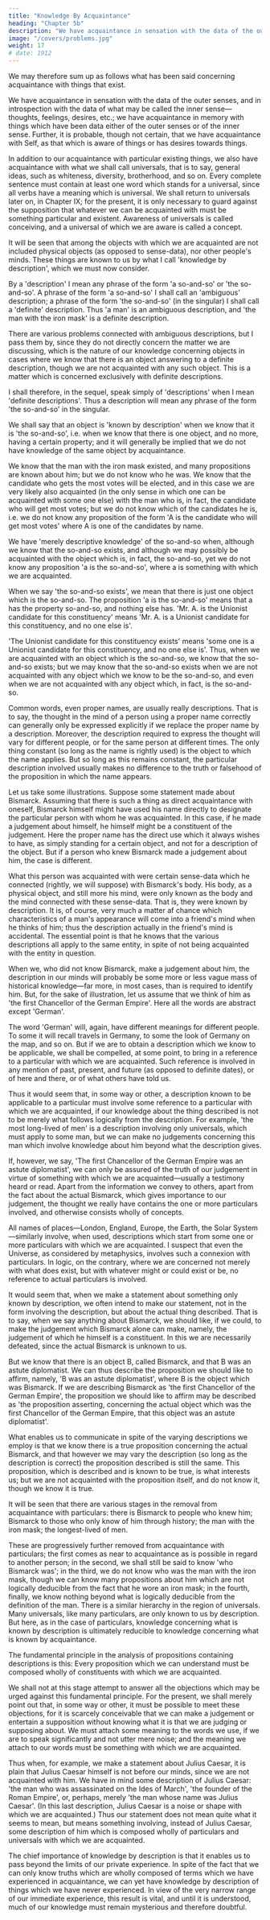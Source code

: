 ```yaml
---
title: "Knowledge By Acquaintance"
heading: "Chapter 5b"
description: "We have acquaintance in sensation with the data of the outer senses, and in introspection with the data of what may be called the inner sense—thoughts, feelings, desires, etc"
image: "/covers/problems.jpg"
weight: 17
# date: 1912
---
```




We may therefore sum up as follows what has been said concerning acquaintance with things that exist. 

We have acquaintance in sensation with the data of the outer senses, and in introspection with the data of what may be called the inner sense—thoughts, feelings, desires, etc.; we have acquaintance in memory with things which have been data either of the outer senses or of the inner sense. Further, it is probable, though not certain, that we have acquaintance with Self, as that which is aware of things or has desires towards things.

In addition to our acquaintance with particular existing things, we also have acquaintance with what we shall call universals, that is to say, general ideas, such as whiteness, diversity, brotherhood, and so on. Every complete sentence must contain at least one word which stands for a universal, since all verbs have a meaning which is universal. We shall return to universals later on, in Chapter IX; for the present, it is only necessary to guard against the supposition that whatever we can be acquainted with must be something particular and existent. Awareness of universals is called conceiving, and a universal of which we are aware is called a concept.

It will be seen that among the objects with which we are acquainted are not included physical objects (as opposed to sense-data), nor other people's minds. These things are known to us by what I call 'knowledge by description', which we must now consider.

By a 'description' I mean any phrase of the form 'a so-and-so' or 'the so-and-so'. A phrase of the form 'a so-and-so' I shall call an 'ambiguous' description; a phrase of the form 'the so-and-so' (in the singular) I shall call a 'definite' description. Thus 'a man' is an ambiguous description, and 'the man with the iron mask' is a definite description. 

There are various problems connected with ambiguous descriptions, but I pass them by, since they do not directly concern the matter we are discussing, which is the nature of our knowledge concerning objects in cases where we know that there is an object answering to a definite description, though we are not acquainted with any such object. This is a matter which is concerned exclusively with definite descriptions. 

I shall therefore, in the sequel, speak simply of 'descriptions' when I mean 'definite descriptions'. Thus a description will mean any phrase of the form 'the so-and-so' in the singular.

We shall say that an object is 'known by description' when we know that it is 'the so-and-so', i.e. when we know that there is one object, and no more, having a certain property; and it will generally be implied that we do not have knowledge of the same object by acquaintance. 

We know that the man with the iron mask existed, and many propositions are known about him; but we do not know who he was. We know that the candidate who gets the most votes will be elected, and in this case we are very likely also acquainted (in the only sense in which one can be acquainted with some one else) with the man who is, in fact, the candidate who will get most votes; but we do not know which of the candidates he is, i.e. we do not know any proposition of the form 'A is the candidate who will get most votes' where A is one of the candidates by name.

We have 'merely descriptive knowledge' of the so-and-so when, although we know that the so-and-so exists, and although we may possibly be acquainted with the object which is, in fact, the so-and-so, yet we do not know any proposition 'a is the so-and-so', where a is something with which we are acquainted.

When we say 'the so-and-so exists', we mean that there is just one object which is the so-and-so. The proposition 'a is the so-and-so' means that a has the property so-and-so, and nothing else has. 'Mr. A. is the Unionist candidate for this constituency' means 'Mr. A. is a Unionist candidate for this constituency, and no one else is'. 

'The Unionist candidate for this constituency exists' means 'some one is a Unionist candidate for this constituency, and no one else is'. Thus, when we are acquainted with an object which is the so-and-so, we know that the so-and-so exists; but we may know that the so-and-so exists when we are not acquainted with any object which we know to be the so-and-so, and even when we are not acquainted with any object which, in fact, is the so-and-so.

Common words, even proper names, are usually really descriptions. That is to say, the thought in the mind of a person using a proper name correctly can generally only be expressed explicitly if we replace the proper name by a description. Moreover, the description required to express the thought will vary for different people, or for the same person at different times. The only thing constant (so long as the name is rightly used) is the object to which the name applies. But so long as this remains constant, the particular description involved usually makes no difference to the truth or falsehood of the proposition in which the name appears.

Let us take some illustrations. Suppose some statement made about Bismarck. Assuming that there is such a thing as direct acquaintance with oneself, Bismarck himself might have used his name directly to designate the particular person with whom he was acquainted. In this case, if he made a judgement about himself, he himself might be a constituent of the judgement. Here the proper name has the direct use which it always wishes to have, as simply standing for a certain object, and not for a description of the object. But if a person who knew Bismarck made a judgement about him, the case is different. 

What this person was acquainted with were certain sense-data which he connected (rightly, we will suppose) with Bismarck's body. His body, as a physical object, and still more his mind, were only known as the body and the mind connected with these sense-data. That is, they were known by description. It is, of course, very much a matter af chance which characteristics of a man's appearance will come into a friend's mind when he thinks of him; thus the description actually in the friend's mind is accidental. The essential point is that he knows that the various descriptions all apply to the same entity, in spite of not being acquainted with the entity in question.

When we, who did not know Bismarck, make a judgement about him, the description in our minds will probably be some more or less vague mass of historical knowledge—far more, in most cases, than is required to identify him. But, for the sake of illustration, let us assume that we think of him as 'the first Chancellor of the German Empire'. Here all the words are abstract except 'German'. 

The word 'German' will, again, have different meanings for different people. To some it will recall travels in Germany, to some the look of Germany on the map, and so on. But if we are to obtain a description which we know to be applicable, we shall be compelled, at some point, to bring in a reference to a particular with which we are acquainted. Such reference is involved in any mention of past, present, and future (as opposed to definite dates), or of here and there, or of what others have told us. 

Thus it would seem that, in some way or other, a description known to be applicable to a particular must involve some reference to a particular with which we are acquainted, if our knowledge about the thing described is not to be merely what follows logically from the description. For example, 'the most long-lived of men' is a description involving only universals, which must apply to some man, but we can make no judgements concerning this man which involve knowledge about him beyond what the description gives. 

If, however, we say, 'The first Chancellor of the German Empire was an astute diplomatist', we can only be assured of the truth of our judgement in virtue of something with which we are acquainted—usually a testimony heard or read. Apart from the information we convey to others, apart from the fact about the actual Bismarck, which gives importance to our judgement, the thought we really have contains the one or more particulars involved, and otherwise consists wholly of concepts.

All names of places—London, England, Europe, the Earth, the Solar System—similarly involve, when used, descriptions which start from some one or more particulars with which we are acquainted. I suspect that even the Universe, as considered by metaphysics, involves such a connexion with particulars. In logic, on the contrary, where we are concerned not merely with what does exist, but with whatever might or could exist or be, no reference to actual particulars is involved.

It would seem that, when we make a statement about something only known by description, we often intend to make our statement, not in the form involving the description, but about the actual thing described. That is to say, when we say anything about Bismarck, we should like, if we could, to make the judgement which Bismarck alone can make, namely, the judgement of which he himself is a constituent. In this we are necessarily defeated, since the actual Bismarck is unknown to us. 

But we know that there is an object B, called Bismarck, and that B was an astute diplomatist. We can thus describe the proposition we should like to affirm, namely, 'B was an astute diplomatist', where B is the object which was Bismarck. If we are describing Bismarck as 'the first Chancellor of the German Empire', the proposition we should like to affirm may be described as 'the proposition asserting, concerning the actual object which was the first Chancellor of the German Empire, that this object was an astute diplomatist'. 

What enables us to communicate in spite of the varying descriptions we employ is that we know there is a true proposition concerning the actual Bismarck, and that however we may vary the description (so long as the description is correct) the proposition described is still the same. This proposition, which is described and is known to be true, is what interests us; but we are not acquainted with the proposition itself, and do not know it, though we know it is true.

It will be seen that there are various stages in the removal from acquaintance with particulars: there is Bismarck to people who knew him; Bismarck to those who only know of him through history; the man with the iron mask; the longest-lived of men.

These are progressively further removed from acquaintance with particulars; the first comes as near to acquaintance as is possible in regard to another person; in the second, we shall still be said to know 'who Bismarck was'; in the third, we do not know who was the man with the iron mask, though we can know many propositions about him which are not logically deducible from the fact that he wore an iron mask; in the fourth, finally, we know nothing beyond what is logically deducible from the definition of the man. There is a similar hierarchy in the region of universals. Many universals, like many particulars, are only known to us by description. But here, as in the case of particulars, knowledge concerning what is known by description is ultimately reducible to knowledge concerning what is known by acquaintance.

The fundamental principle in the analysis of propositions containing descriptions is this: Every proposition which we can understand must be composed wholly of constituents with which we are acquainted.

We shall not at this stage attempt to answer all the objections which may be urged against this fundamental principle. For the present, we shall merely point out that, in some way or other, it must be possible to meet these objections, for it is scarcely conceivable that we can make a judgement or entertain a supposition without knowing what it is that we are judging or supposing about. We must attach some meaning to the words we use, if we are to speak significantly and not utter mere noise; and the meaning we attach to our words must be something with which we are acquainted. 

Thus when, for example, we make a statement about Julius Caesar, it is plain that Julius Caesar himself is not before our minds, since we are not acquainted with him. We have in mind some description of Julius Caesar: 'the man who was assassinated on the Ides of March', 'the founder of the Roman Empire', or, perhaps, merely 'the man whose name was Julius Caesar'. (In this last description, Julius Caesar is a noise or shape with which we are acquainted.) Thus our statement does not mean quite what it seems to mean, but means something involving, instead of Julius Caesar, some description of him which is composed wholly of particulars and universals with which we are acquainted.

The chief importance of knowledge by description is that it enables us to pass beyond the limits of our private experience. In spite of the fact that we can only know truths which are wholly composed of terms which we have experienced in acquaintance, we can yet have knowledge by description of things which we have never experienced. In view of the very narrow range of our immediate experience, this result is vital, and until it is understood, much of our knowledge must remain mysterious and therefore doubtful.

